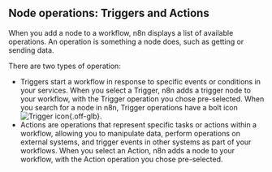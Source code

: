 ## Node operations: Triggers and Actions

When you add a node to a workflow, n8n displays a list of available operations. An operation is something a node does, such as getting or sending data.

There are two types of operation:

* Triggers start a workflow in response to specific events or conditions in your services. When you select a Trigger, n8n adds a trigger node to your workflow, with the Trigger operation you chose pre-selected. When you search for a node in n8n, Trigger operations have a bolt icon <span class="inline-image">![Trigger icon](/_images/common-icons/trigger.png){.off-glb}</span>.
* Actions are operations that represent specific tasks or actions within a workflow, allowing you to manipulate data, perform operations on external systems, and trigger events in other systems as part of your workflows. When you select an Action, n8n adds a node to your workflow, with the Action operation you chose pre-selected.
